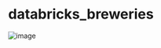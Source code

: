 # databricks_breweries

![image](https://github.com/menout1/databricks_breweries/assets/58555709/d02267b8-e62e-43bd-ab57-710490615a77)

